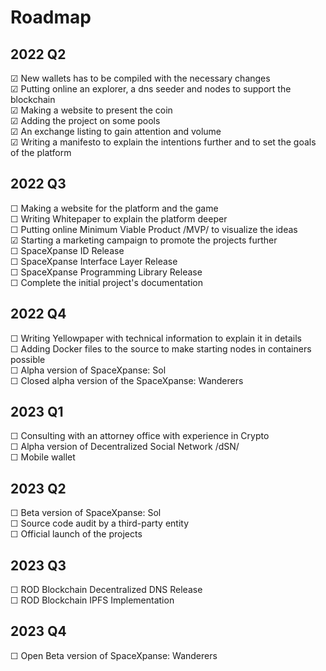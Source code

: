 # Roadmap  
  
## 2022 Q2  
☑ New wallets has to be compiled with the necessary changes  
☑ Putting online an explorer, a dns seeder and nodes to support the blockchain  
☑ Making a website to present the coin  
☑ Adding the project on some pools  
☑ An exchange listing to gain attention and volume  
☑ Writing a manifesto to explain the intentions further and to set the goals of the platform   
    
## 2022 Q3  
☐ Making a website for the platform and the game  
☐ Writing Whitepaper to explain the platform deeper  
☐ Putting online Minimum Viable Product /MVP/ to visualize the ideas    
☑ Starting a marketing campaign to promote the projects further    
☐ SpaceXpanse ID Release    
☐ SpaceXpanse Interface Layer Release     
☐ SpaceXpanse Programming Library Release    
☐ Complete the initial project's documentation    
    
## 2022 Q4  
☐ Writing Yellowpaper with technical information to explain it in details   
☐ Adding Docker files to the source to make starting nodes in containers possible  
☐ Alpha version of SpaceXpanse: Sol  
☐ Closed alpha version of the SpaceXpanse: Wanderers  
    
## 2023 Q1  
☐ Consulting with an attorney office with experience in Crypto    
☐ Alpha version of Decentralized Social Network /dSN/  
☐ Mobile wallet    
    
## 2023 Q2   
☐ Beta version of SpaceXpanse: Sol   
☐ Source code audit by a third-party entity    
☐ Official launch of the projects    
    
## 2023 Q3    
☐ ROD Blockchain Decentralized DNS Release  
☐ ROD Blockchain IPFS Implementation  
  
## 2023 Q4    
☐ Open Beta version of SpaceXpanse: Wanderers  

